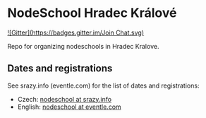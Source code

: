 # NodeSchool Hradec Králové

[![Gitter](https://badges.gitter.im/Join Chat.svg)](https://gitter.im/nodeschool/hradec-kralove?utm_source=badge&utm_medium=badge&utm_campaign=pr-badge&utm_content=badge)

Repo for organizing nodeschools in Hradec Kralove.

## Dates and registrations

See srazy.info (eventle.com) for the list of dates and registrations:

 - Czech: [nodeschool at srazy.info](http://srazy.info/nodeschool/terminy/)
 - English: [nodeschool at eventle.com](http://eventle.com/nodeschool/dates/)
